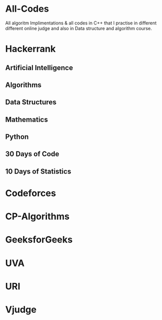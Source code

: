 # All-Codes
All algoritm Implimentations &amp; all codes in C++ that I practise in different different online judge and also in Data structure and algorithm course.

# Hackerrank
## Artificial Intelligence

## Algorithms

## Data Structures

## Mathematics

## Python

## 30 Days of Code

## 10 Days of Statistics

# Codeforces


# CP-Algorithms

# GeeksforGeeks

# UVA

# URI

# Vjudge 
